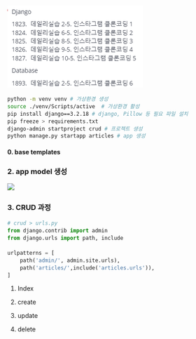 ![](readme_assets/2023-04-06-15-40-36-image.png)

```bash
python -m venv venv # 가상환경 생성
source ./venv/Scripts/active  # 가상환경 활성
pip install django==3.2.18 # django, Pillow 등 필요 파일 설치
pip freeze > requirements.txt 
django-admin startproject crud # 프로젝트 생성
python manage.py startapp articles # app 생성
```

#### 0. base templates

### 2. app model 생성

![](C:\Users\SSAFY\AppData\Roaming\marktext\images\2023-04-06-15-30-54-image.png)

### 3. CRUD 과정

```python
# crud > urls.py
from django.contrib import admin
from django.urls import path, include

urlpatterns = [
    path('admin/', admin.site.urls),
    path('articles/',include('articles.urls')),
]
```

1. Index

2. create

3. update

4. delete
